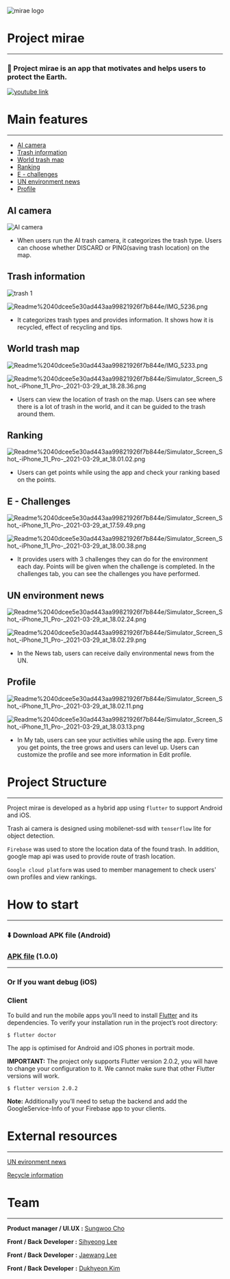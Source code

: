 ![mirae logo](https://s3.us-west-2.amazonaws.com/secure.notion-static.com/3e576466-bf8e-46ba-87fa-02ef48a05d44/Group_109.png?X-Amz-Algorithm=AWS4-HMAC-SHA256&X-Amz-Credential=AKIAT73L2G45O3KS52Y5%2F20210329%2Fus-west-2%2Fs3%2Faws4_request&X-Amz-Date=20210329T100949Z&X-Amz-Expires=86400&X-Amz-Signature=79990f495501bb90eec2dcdced259fcabdec2da9b5949901e3644e80a967a419&X-Amz-SignedHeaders=host&response-content-disposition=filename%20%3D%22Group_109.png%22)

# Project mirae

---

### 🌱 Project mirae is an app that motivates and helps users to protect the Earth.

[![youtube link](https://github.com/Sungwooo/mirae/blob/main/readme%20image/스크린샷%202021-03-30%20오후%2011.55.51.png?raw=true)](https://www.youtube.com/watch?v=nx7B3li-cfs)

# Main features

---

- [AI camera]()
- [Trash information]()
- [World trash map]()
- [Ranking]()
- [E - challenges]()
- [UN environment news]()
- [Profile]()

## AI camera

![AI camera](https://github.com/Sungwooo/mirae/blob/main/readme%20image/ai%20camera%20readme.png?raw=true)

- When users run the AI trash camera, it categorizes the trash type. Users can choose whether DISCARD or PING(saving trash location) on the map.

## Trash information

![trash 1](https://s3.us-west-2.amazonaws.com/secure.notion-static.com/9d91ea4c-1427-4e19-9a7e-12e747383b53/IMG_5235.png?X-Amz-Algorithm=AWS4-HMAC-SHA256&X-Amz-Credential=AKIAT73L2G45O3KS52Y5%2F20210331%2Fus-west-2%2Fs3%2Faws4_request&X-Amz-Date=20210331T140931Z&X-Amz-Expires=86400&X-Amz-Signature=59a01e55f636b7a34c2ecb185d6d91c38f5a724c38ec3ac1380eaa2b1d3fe4c0&X-Amz-SignedHeaders=host&response-content-disposition=filename%20%3D%22IMG_5235.png%22)

![Readme%2040dcee5e30ad443aa99821926f7b844e/IMG_5236.png](Readme%2040dcee5e30ad443aa99821926f7b844e/IMG_5236.png)

- It categorizes trash types and provides information. It shows how it is recycled, effect of recycling and tips.

## World trash map

![Readme%2040dcee5e30ad443aa99821926f7b844e/IMG_5233.png](Readme%2040dcee5e30ad443aa99821926f7b844e/IMG_5233.png)

![Readme%2040dcee5e30ad443aa99821926f7b844e/Simulator_Screen_Shot_-_iPhone_11_Pro_-_2021-03-29_at_18.28.36.png](Readme%2040dcee5e30ad443aa99821926f7b844e/Simulator_Screen_Shot_-_iPhone_11_Pro_-_2021-03-29_at_18.28.36.png)

- Users can view the location of trash on the map. Users can see where there is a lot of trash in the world, and it can be guided to the trash around them.

## Ranking

![Readme%2040dcee5e30ad443aa99821926f7b844e/Simulator_Screen_Shot_-_iPhone_11_Pro_-_2021-03-29_at_18.01.02.png](Readme%2040dcee5e30ad443aa99821926f7b844e/Simulator_Screen_Shot_-_iPhone_11_Pro_-_2021-03-29_at_18.01.02.png)

- Users can get points while using the app and check your ranking based on the points.

## E - Challenges

![Readme%2040dcee5e30ad443aa99821926f7b844e/Simulator_Screen_Shot_-_iPhone_11_Pro_-_2021-03-29_at_17.59.49.png](Readme%2040dcee5e30ad443aa99821926f7b844e/Simulator_Screen_Shot_-_iPhone_11_Pro_-_2021-03-29_at_17.59.49.png)

![Readme%2040dcee5e30ad443aa99821926f7b844e/Simulator_Screen_Shot_-_iPhone_11_Pro_-_2021-03-29_at_18.00.38.png](Readme%2040dcee5e30ad443aa99821926f7b844e/Simulator_Screen_Shot_-_iPhone_11_Pro_-_2021-03-29_at_18.00.38.png)

- It provides users with 3 challenges they can do for the environment each day. Points will be given when the challenge is completed. In the challenges tab, you can see the challenges you have performed.

## UN environment news

![Readme%2040dcee5e30ad443aa99821926f7b844e/Simulator_Screen_Shot_-_iPhone_11_Pro_-_2021-03-29_at_18.02.24.png](Readme%2040dcee5e30ad443aa99821926f7b844e/Simulator_Screen_Shot_-_iPhone_11_Pro_-_2021-03-29_at_18.02.24.png)

![Readme%2040dcee5e30ad443aa99821926f7b844e/Simulator_Screen_Shot_-_iPhone_11_Pro_-_2021-03-29_at_18.02.29.png](Readme%2040dcee5e30ad443aa99821926f7b844e/Simulator_Screen_Shot_-_iPhone_11_Pro_-_2021-03-29_at_18.02.29.png)

- In the News tab, users can receive daily environmental news from the UN.

## Profile

![Readme%2040dcee5e30ad443aa99821926f7b844e/Simulator_Screen_Shot_-_iPhone_11_Pro_-_2021-03-29_at_18.02.11.png](Readme%2040dcee5e30ad443aa99821926f7b844e/Simulator_Screen_Shot_-_iPhone_11_Pro_-_2021-03-29_at_18.02.11.png)

![Readme%2040dcee5e30ad443aa99821926f7b844e/Simulator_Screen_Shot_-_iPhone_11_Pro_-_2021-03-29_at_18.03.13.png](Readme%2040dcee5e30ad443aa99821926f7b844e/Simulator_Screen_Shot_-_iPhone_11_Pro_-_2021-03-29_at_18.03.13.png)

- In My tab, users can see your activities while using the app. Every time you get points, the tree grows and users can level up. Users can customize the profile and see more information in Edit profile.

# Project Structure

---

Project mirae is developed as a hybrid app using `flutter` to support Android and iOS.

Trash ai camera is designed using mobilenet-ssd with `tenserflow` lite for object detection. 

`Firebase` was used to store the location data of the found trash. In addition, google map api was used to provide route of trash location.

`Google cloud platform` was used to member management to check users' own profiles and view rankings.

# How to start

---

### ⬇️ Download APK file (Android)

### [APK file](https://raw.githubusercontent.com/Sungwooo/mirae/main/release/mirae(1.0.0).apk) (1.0.0)

---

### Or If you want debug (iOS)

### **Client**

To build and run the mobile apps you’ll need to install [Flutter](https://flutter.dev/) and its dependencies. To verify your installation run in the project’s root directory:**‌**

```
$ flutter doctor

```

The app is optimised for Android and iOS phones in portrait mode.

**IMPORTANT:** The project only supports Flutter version 2.0.2, you will have to change your configuration to it. We cannot make sure that other Flutter versions will work.

```
$ flutter version 2.0.2

```

**Note:** Additionally you’ll need to setup the backend and add the GoogleService-Info of your Firebase app to your clients.

# External resources

---

[UN evironment news](https://news.un.org/en/news/topic/climate-change)

[Recycle information](https://www.recyclenow.com)

# Team

---

**Product manager / UI.UX :** [Sungwoo Cho](https://github.com/Sungwooo)

**Front / Back** **Developer  :** [Sihyeong Lee](https://github.com/mukjo96)

**Front / Back** **Developer**  **:** [Jaewang Lee](https://github.com/JaeWangL)

**Front / Back** **Developer**  **:** [Dukhyeon Kim](https://github.com/Kim-deokhyeon)
